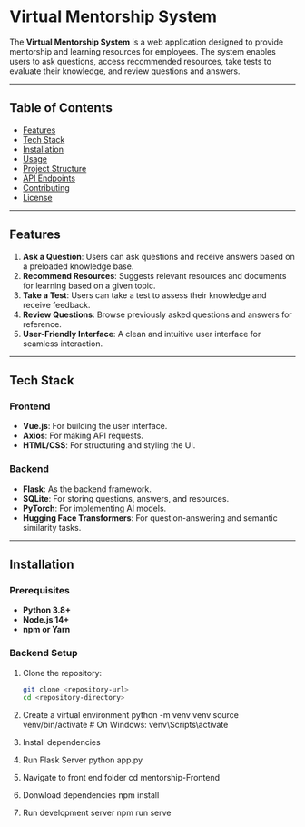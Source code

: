 # Virtual Mentorship System

The **Virtual Mentorship System** is a web application designed to provide mentorship and learning resources for employees. The system enables users to ask questions, access recommended resources, take tests to evaluate their knowledge, and review questions and answers.

---

## Table of Contents
- [Features](#features)
- [Tech Stack](#tech-stack)
- [Installation](#installation)
- [Usage](#usage)
- [Project Structure](#project-structure)
- [API Endpoints](#api-endpoints)
- [Contributing](#contributing)
- [License](#license)

---

## Features
1. **Ask a Question**: Users can ask questions and receive answers based on a preloaded knowledge base.
2. **Recommend Resources**: Suggests relevant resources and documents for learning based on a given topic.
3. **Take a Test**: Users can take a test to assess their knowledge and receive feedback.
4. **Review Questions**: Browse previously asked questions and answers for reference.
5. **User-Friendly Interface**: A clean and intuitive user interface for seamless interaction.

---

## Tech Stack
### Frontend
- **Vue.js**: For building the user interface.
- **Axios**: For making API requests.
- **HTML/CSS**: For structuring and styling the UI.

### Backend
- **Flask**: As the backend framework.
- **SQLite**: For storing questions, answers, and resources.
- **PyTorch**: For implementing AI models.
- **Hugging Face Transformers**: For question-answering and semantic similarity tasks.

---

## Installation

### Prerequisites
- **Python 3.8+**
- **Node.js 14+**
- **npm or Yarn**

### Backend Setup
1. Clone the repository:
   ```bash
   git clone <repository-url>
   cd <repository-directory>

2. Create a virtual environment
  python -m venv venv
  source venv/bin/activate  # On Windows: venv\Scripts\activate

3. Install dependencies

4. Run Flask Server
    python app.py

5. Navigate to front end folder
    cd mentorship-Frontend

6. Donwload dependencies
    npm install

7. Run development server
    npm run serve
